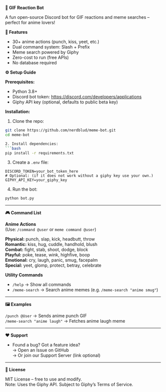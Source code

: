 
**🤖  GIF Reaction Bot**

A fun open-source Discord bot for GIF reactions and meme searches – perfect for anime lovers!

**🌟 Features**
- 30+ anime actions (punch, kiss, yeet, etc.)
- Dual command system: Slash + Prefix
- Meme search powered by Giphy
- Zero-cost to run (free APIs)
- No database required

**⚙️ Setup Guide**

__**Prerequisites:**__
- Python 3.8+
- Discord bot token: https://discord.com/developers/applications
- Giphy API key (optional, defaults to public beta key)

__**Installation:**__
1. Clone the repo:
```bash
git clone https://github.com/nerdblud/meme-bot.git
cd meme-bot

2. Install dependencies:
```bash
pip install -r requirements.txt
```

3. Create a `.env` file:
```env
DISCORD_TOKEN=your_bot_token_here
# Optional: (if it does not work without a giphy key use your own.)
GIPHY_API_KEY=your_giphy_key
```

4. Run the bot:
```bash
python bot.py
```

---

**🎮 Command List**

__**Anime Actions**__  
(Use: `/command @user` or `meme command @user`)

**Physical:** punch, slap, kick, headbutt, throw  
**Romantic:** kiss, hug, cuddle, handhold, blush  
**Combat:** fight, stab, shoot, dodge, block  
**Playful:** poke, tease, wink, highfive, boop  
**Emotional:** cry, laugh, panic, smug, facepalm  
**Special:** yeet, glomp, protect, betray, celebrate

__**Utility Commands**__
- `/help` → Show all commands  
- `/meme-search` → Search anime memes (e.g. `/meme-search "anime smug"`)

---

**🖼️ Examples**

`/punch @User` → Sends anime punch GIF  
`/meme-search "anime laugh"` → Fetches anime laugh meme

---

**❤️ Support**

- Found a bug? Got a feature idea?  
  → Open an Issue on GitHub  
  → Or join our Support Server (link optional)

---

**📜 License**

MIT License – free to use and modify.  
Note: Uses the Giphy API. Subject to Giphy’s Terms of Service.
```
